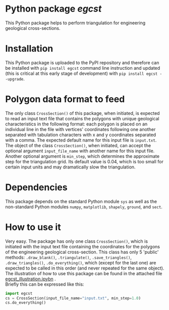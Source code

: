 # Python package _egcst_
This Python package helps to perform triangulation for engineering geological cross-sections.

# Installation
This Python package is uploaded to the PyPI repository and therefore can be installed with `pip install egcst` command line instruction and updated (this is critical at this early stage of development) with `pip install egcst --upgrade`.

# Polygon data format to feed
The only class `CrossSection()` of this package, when initiated, is expected to read an input text file that contains the polygons with unique geological characteristics in the following format: each polygon is placed on an individual line in the file with vertices' coordinates following one another separated with tabulation characters with x and y coordinates separated with a comma. The expected default name for this input file is `input.txt`. The object of the class `CrossSection()`, when initiated, can accept the optional argument `input_file_name` with another name for this input file. Another optional argument is `min_step`, which determines the approximate step for the triangulation grid. Its default value is 0.04, which is too small for certain input units and may dramatically slow the triangulation.

# Dependencies
This package depends on the standard Python module `sys` as well as the non-standard Python modules `numpy`, `matplotlib`, `shapely`, `ground`, and `sect`.

# How to use it
Very easy. The package has only one class `CrossSection()`, which is initiated with the input text file containing the coordinates for the polygons of the  engineering geological cross-section. This class has only 5 'public' methods: `.draw_blank()`, `.triangulate()`, `.save_triangles()`, `.draw_triangles()`, `.do_everything()`, which (except for the last one) are expected to be called in this order (and never repeated for the same object).<br/> The illustration of how to use this package can be found in the attached file [egcst_illustration.ipybn](https://github.com/yuryatin/egcst/blob/main/egcst_illustration.ipynb) .<br/> Briefly this can be expressed like this:
```python
import egcst
cs = CrossSection(input_file_name="input.txt", min_step=1.0)
cs.do_everything()
```
